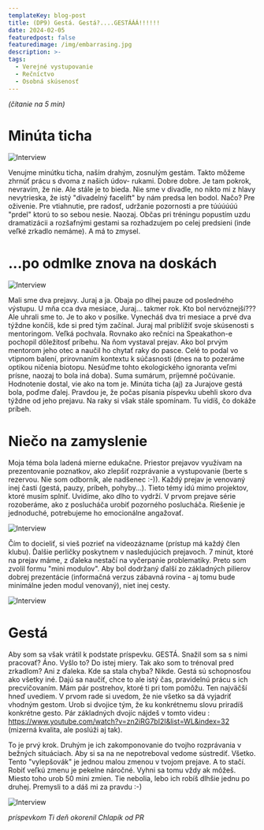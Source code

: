 ```yaml
---
templateKey: blog-post
title: (DP9) Gestá. Gestá?....GESTÁÁÁ!!!!!!
date: 2024-02-05
featuredpost: false
featuredimage: /img/embarrasing.jpg
description: >-
tags:
  - Verejné vystupovanie
  - Rečníctvo
  - Osobná skúsenosť
---
```


*(čítanie na 5 min)*

# Minúta ticha

![Interview](/img/funeral.jpg)

Venujme minútku ticha, naším drahým, zosnulým gestám. Takto môžeme zhrnúť prácu s dvoma z našich údov- rukami. Dobre dobre. Je tam pokrok, nevravím,
že nie. Ale stále je to bieda. Nie sme v divadle, no nikto mi z hlavy nevytrieska, že istý "divadelný facelift" by nám predsa len bodol. Načo? Pre
oživenie. Pre vtiahnutie, pre radosť, udržanie pozornosti a pre túúúúúú "prdel" ktorú to so sebou nesie. Naozaj. Občas pri tréningu popustím uzdu
dramatizácii a rozšafnými gestami sa rozhadzujem po celej predsieni (inde veľké zrkadlo nemáme). A má to zmysel.

# ...po odmlke znova na doskách

![Interview](/img/theater.jpg)

Mali sme dva prejavy. Juraj a ja. Obaja po dlhej pauze od posledného výstupu. U mňa cca dva mesiace, Juraj... takmer rok. Kto bol nervóznejší???
Ale uhrali sme to. Je to ako v posilke. Vynecháš dva tri mesiace a prvé dva týždne končíš, kde si pred tým začínal. Juraj mal priblížiť svoje
skúsenosti s mentoringom. Veľká pochvala. Rovnako ako rečníci na Speakathon-e pochopil dôležitosť príbehu. Na ňom vystaval prejav. Ako bol
prvým mentorom jeho otec a naučil ho chytať raky do pasce. Celé to podal vo vtipnom balení, prirovnaním kontextu k súčasnosti (dnes na to
pozeráme optikou ničenia biotopu. Nesúďme tohto ekologického ignoranta veľmi prísne, naozaj to bola iná doba). Suma sumárum, príjemné počúvanie.
Hodnotenie dostal, vie ako na tom je. Minúta ticha (aj) za Jurajove gestá bola, poďme ďalej. Pravdou je, že počas písania píspevku ubehli skoro
dva týždne od jeho prejavu. Na raky si však stále spomínam. Tu vidíš, čo dokáže príbeh.

# Niečo na zamyslenie

Moja téma bola ladená mierne edukačne. Priestor prejavov využívam na prezentovanie poznatkov, ako zlepšiť rozprávanie a vystupovanie (berte s
rezervou. Nie som odborník, ale nadšenec :-)). Každý prejav je venovaný inej časti (gestá, pauzy, príbeh, pohyby...). Tieto témy idú mimo
projektov, ktoré musím splniť. Uvidíme, ako dlho to vydrží. V prvom prejave série rozoberáme, ako z poslucháča urobiť pozorného poslucháča.
Riešenie je jednoduché, potrebujeme ho emocionálne angažovať. 

![Interview](/img/pozornost.jpg)

Čím to docieliť, si vieš pozrieť na videozázname (prístup má každý člen klubu). Ďalšie perličky poskytnem v nasledujúcich prejavoch.
7 minút, ktoré na prejav máme, z ďaleka nestačí na vyčerpanie problematiky. Preto som zvolil formu "mini modulov". Aby bol dodržaný ďalší
zo základných pilierov dobrej prezentácie (informačná verzus zábavná rovina - aj tomu bude minimálne jeden modul venovaný), niet inej cesty.

![Interview](/img/gestures.jpg)

# Gestá

Aby som sa však vrátil k podstate príspevku. GESTÁ. Snažil som sa s nimi pracovať? Áno. Vyšlo to? Do istej miery. Tak ako som to trénoval pred
zrkadlom? Ani z ďaleka. Kde sa stala chyba? Nikde. Gestá sú schopnosťou ako všetky iné. Dajú sa naučiť, chce to ale istý čas, pravidelnú prácu
s ich precvičovaním. Mám pár postrehov, ktoré ti pri tom pomôžu. Ten najväčší hneď uvediem. V prvom rade si uvedom, že nie všetko sa dá vyjadriť
vhodným gestom. Urob si dvojice tým, že ku konkrétnemu slovu priradíš konkrétne gesto. Pár základných dvojíc nájdeš v tomto videu : 
https://www.youtube.com/watch?v=zn2iRG7bI2I&list=WL&index=32 (mizerná kvalita, ale poslúži aj tak). 

To je prvý krok. Druhým je ich zakomponovanie do tvojho rozprávania v bežných situáciach. Aby si sa na ne nepotreboval vedome sústrediť. Všetko.
Tento "vylepšovák" je jednou malou zmenou v tvojom prejave. A to stačí. Robiť veľkú zmenu je pekelne náročné. Vyhni sa tomu vždy ak môžeš. Miesto
toho urob 50 mini zmien. Tie nebolia, lebo ich robíš dlhšie jednu po druhej. Premysli to a dáš mi za pravdu :-)

![Interview](/img/gentleman.jpg)


*príspevkom Ti deň okorenil Chlapík od PR*
